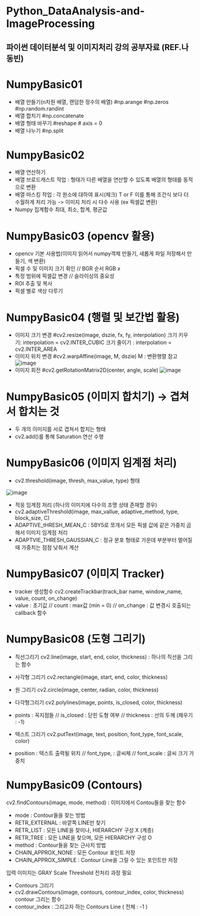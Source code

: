 # Python_DataAnalysis-and-ImageProcessing

## 파이썬 데이터분석 및 이미지처리 강의 공부자료 (REF.나동빈)

# NumpyBasic01 
- 배열 만들기(n차원 배열, 랜덤한 정수의 배열)
#np.arange #np.zeros #np.random.randint
- 배열 합치기 #np.concatenate
- 배열 형태 바꾸기
#reshape # axis = 0
- 배열 나누기
#np.split

# NumpyBasic02
- 배열 연산하기
- 배열 브로드캐스트 작업 : 형태가 다른 배열을 연산할 수 있도록 배열의 형태를 동적으로 변환
- 배열 마스킹 작업 : 각 원소에 대하여 표시(체크) T or F
이를 통해 조건식 보다 더 수월하게 처리 가능 -> 이미지 처리 시 다수 사용 (ex 픽셀값 변환)
- Numpy 집계함수
최대, 최소, 합계, 평균값

# NumpyBasic03 (opencv 활용)
- opencv 기본 사용법(이미지 읽어서 numpy객체 만들기, 새롭게 파일 저장해서 만들기, 색 변환)
- 픽셀 수 및 이미지 크기 확인 // BGR 순서 RGB x
- 특정 범위에 픽셀값 변경 // 슬라이싱의 중요성
- ROI 추출 및 복사
- 픽셀 별로 색상 다루기

# NumpyBasic04 (행렬 및 보간법 활용)
- 이미지 크기 변경 #cv2.resize(image, dszie, fx, fy, interpolation)
      크기 키우기: interpolation = cv2.INTER_CUBIC
      크기 줄이기 : interpolation = cv2.INTER_AREA
- 이미지 위치 변경 #cv2.warpAffine(image, M, dszie)
      M : 변환행렬 참고
![image](https://github.com/koojahyeob/Python_DataAnalysis-and-ImageProcessing/assets/70992152/8cc5ee34-bcb0-4b54-95eb-44b5de48c6c7)
- 이미지 회전 #cv2.getRotationMatrix2D(center, angle, scale)
![image](https://github.com/koojahyeob/Python_DataAnalysis-and-ImageProcessing/assets/70992152/e448c545-9d79-4788-8cbf-821f536259e8)

# NumpyBasic05 (이미지 합치기) -> 겹쳐서 합치는 것
- 두 개의 이미지를 서로 겹쳐서 합치는 형태
- cv2.add()를 통해 Saturation 연산 수행

# NumpyBasic06 (이미지 임계점 처리) 
- cv2.threshold(image, thresh, max_value, type) 형태

![image](https://github.com/koojahyeob/Python_DataAnalysis-and-ImageProcessing/assets/70992152/a5aeb0fa-d024-4261-9350-91974abfe9db)


- 적응 임계점 처리 (하나의 이미지에 다수의 조명 상태 존재할 경우)
- cv2.adaptiveThreshold(image, max_vallue, adaptive_method, type, block_size, C)
- ADAPTIVE_tHRESH_MEAN_C : 5BY5로 쪼개서 모든 픽셀 값에 같은 가중치 곱해서 이미지 임계점 처리
- ADAPTVIE_THRESH_GAUSSIAN_C : 정규 분포 형태로 가운데 부분부터 멀어질 때 가중치는 점점 낮춰서 계산

# NumpyBasic07 (이미지 Tracker)
- tracker 생성함수 cv2.createTrackbar(track_bar name, window_name, value, count, on_change)
- value : 초기값 // count : max값 (min = 0) // on_change : 값 변경시 호출되는 callback 함수

# NumpyBasic08 (도형 그리기)
- 직선그리기
cv2.line(image, start, end, color, thickness) : 하나의 직선을 그리는 함수

- 사각형 그리기
cv2.rectangle(image, start, end, color, thickness)

- 원 그리기
cv2.circle(image, center, radian, color, thickness)

- 다각형그리기
cv2.polylines(image, points, is_closed, color, thickness)
- points : 꼭지점들 // is_closed : 닫힌 도형 여부 // thickness : 선의 두께 (채우기 : -1)

- 텍스트 그리기
cv2.putText(image, text, position, font_type, font_scale, color)
- position : 텍스트 출력될 위치 // font_type, : 글씨체 // font_scale : 글씨 크기 가중치 

# NumpyBasic09  (Contours)
cv2.findContours(image, mode, method) : 이미지에서 Contou들을 찾는 함수
- mode : Contour들을 찾는 방법
- RETR_EXTERNAL : 바깥쪽 LINE만 찾기
- RETR_LIST : 모든 LINE을 찾미나, HIERARCHY 구성 X (계층)
- RETR_TREE : 모든 LINE을 찾으며, 모든 HIERARCHY 구성 O
- method : Contour들을 찾는 근사치 방법
- CHAIN_APPROX_NONE : 모든 Contour 포인트 저장
- CHAIN_APPROX_SIMPLE : Contour Line을 그릴 수 있는 포인트만 저장

입력 이미지는 GRAY Scale Threshold 전처리 과정 필요

- Contours 그리기
- cv2.drawContours(image, contours, contour_index, color, thickness) contour 그리는 함수
- contour_index : 그리고자 하는 Contours Line ( 전체 : -1 )
